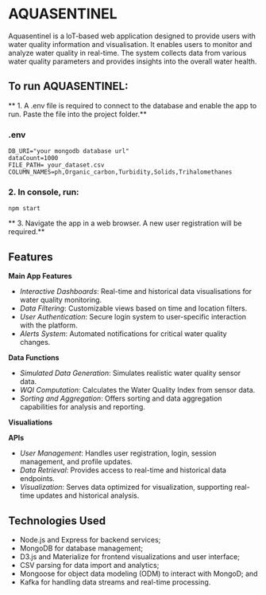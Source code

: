 # AQUASENTINEL

Aquasentinel is a loT-based web application designed to provide users with water quality information and visualisation. It enables users to monitor and analyze water quality in real-time. The system collects data from various water quality parameters and provides insights into the overall water health.

## To run AQUASENTINEL:

** 1. A .env file is required to connect to the database and enable the app to run. Paste the file into the project folder.**

### .env
```
DB_URI="your mongodb database url"
dataCount=1000
FILE_PATH= your_dataset.csv
COLUMN_NAMES=ph,Organic_carbon,Turbidity,Solids,Trihalomethanes
```


### 2. In console, run:
```
npm start
```

** 3. Navigate the app in a web browser. A new user registration will be required.**

## Features

__Main App Features__

* *Interactive Dashboards*: Real-time and historical data visualisations for water quality monitoring.
* *Data Filtering*: Customizable views based on time and location filters.
* *User Authentication*: Secure login system to user-specific interaction with the platform.
* *Alerts System*: Automated notifications for critical water quality changes.
  
__Data Functions__

* *Simulated Data Generation*: Simulates realistic water quality sensor data.
* *WQI Computation*: Calculates the Water Quality Index from sensor data.
* *Sorting and Aggregation*: Offers sorting and data aggregation capabilities for analysis and reporting.

__Visualiations__

__APIs__

* *User Management*: Handles user registration, login, session management, and profile updates.
* *Data Retrieval*: Provides access to real-time and historical data endpoints.
* *Visualization*: Serves data optimized for visualization, supporting real-time updates and historical analysis.

## Technologies Used

* Node.js and Express for backend services;
* MongoDB for database management;
* D3.js and Materialize for frontend visualizations and user interface;
* CSV parsing for data import and analytics;
* Mongoose for object data modeling (ODM) to interact with MongoD; and
* Kafka for handling data streams and real-time processing.


